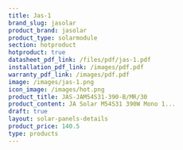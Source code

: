```yaml
---
title: Jas-1
brand_slug: jasolar
product_brand: jasolar
product_type: solarmodule
section: hotproduct
hotproduct: true
datasheet_pdf_link: /files/pdf/jas-1.pdf
installation_pdf_link: /images/pdf.pdf
warranty_pdf_link: /images/pdf.pdf
image: /images/jas-1.png
icon_image: /images/hot.png
product_title: JAS-JAM54S31-390-B/MR/30
product_content: JA Solar M54S31 390W Mono 1...
draft: true
layout: solar-panels-details
product_price: 140.5
type: products
---
```

